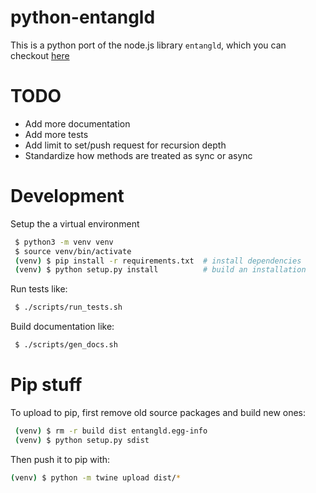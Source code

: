 # python-entangld

This is a python port of the node.js library `entangld`, which you can checkout
[here](https://github.com/DaxBot/entangld)


# TODO
 - Add more documentation
 - Add more tests
 - Add limit to set/push request for recursion depth
 - Standardize how methods are treated as sync or async

# Development
Setup the a virtual environment
```bash
 $ python3 -m venv venv
 $ source venv/bin/activate
 (venv) $ pip install -r requirements.txt  # install dependencies
 (venv) $ python setup.py install          # build an installation
```

Run tests like:
```bash
 $ ./scripts/run_tests.sh
```

Build documentation like:
```bash
 $ ./scripts/gen_docs.sh
```

# Pip stuff
To upload to pip, first remove old source packages and build new ones:
```bash
 (venv) $ rm -r build dist entangld.egg-info
 (venv) $ python setup.py sdist
```

Then push it to pip with:
```bash
(venv) $ python -m twine upload dist/*
```
